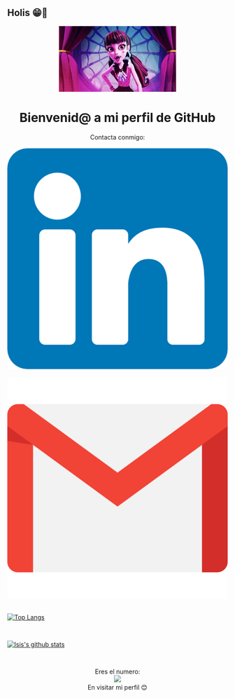 ## Holis 😁👋

<div align="center"><img src="./images/Welcome.gif"></div>

<h1 align="center">Bienvenid@ a mi perfil de GitHub</h1>

<!--### <div><p align="center"><a href="https://isinicolle.github.io/Portfolio/">Check my Portfolio page</a></p></div>-->

<div align="center">Contacta conmigo: <br>
 &nbsp;<a href="https://www.linkedin.com/in/isis-zapata/"><img src="images/linkedin-box-fill.png"></a>&nbsp;<a href="mailto:<nowiki>isis.zapata.hn@gmail.com?subject="Hi"><img src="images/mail-fill.png"></a></div>
<br>

[![Top Langs](https://github-readme-stats.vercel.app/api/top-langs/?username=isinicolle&layout=compact)](https://github.com/anuraghazra/github-readme-stats)

<br>

[![Isis's github stats](https://github-readme-stats.vercel.app/api?username=isinicolle&count_private=true&show_icons=true&theme=synthwave)](https://github.com/anuraghazra/github-readme-stats)

<br>



<p align="center"> 
  Eres el numero:  <br>
  <img src="https://profile-counter.glitch.me/isinicolle/count.svg" />
  <br>
  En visitar mi perfil 😊
</p>